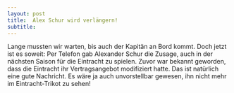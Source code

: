```yaml
---
layout: post
title:  Alex Schur wird verlängern!
subtitle:  
---
```


Lange mussten wir warten, bis auch der Kapitän an Bord kommt. Doch jetzt ist es soweit: Per Telefon gab Alexander Schur die Zusage, auch in der nächsten Saison für die Eintracht zu spielen. Zuvor war bekannt geworden, dass die Eintracht ihr Vertragsangebot modifiziert hatte. Das ist natürlich eine gute Nachricht. Es wäre ja auch unvorstellbar gewesen, ihn nicht mehr im Eintracht-Trikot zu sehen!


